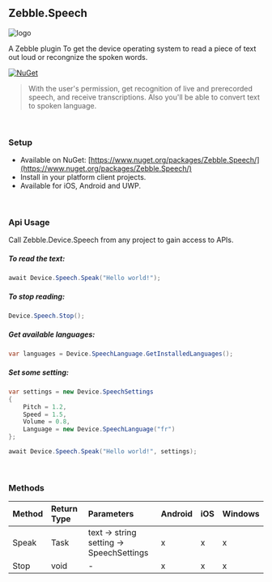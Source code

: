 ﻿[logo]: https://raw.githubusercontent.com/Geeksltd/Zebble.Speech/master/Shared/NuGet/Icon.png "Zebble.Speech"


## Zebble.Speech

![logo]

A Zebble plugin To get the device operating system to read a piece of text out loud or recongnize the spoken words.


[![NuGet](https://img.shields.io/nuget/v/Zebble.Speech.svg?label=NuGet)](https://www.nuget.org/packages/Zebble.Speech/)

> With the user's permission, get recognition of live and prerecorded speech, and receive transcriptions. Also you'll be able to convert text to spoken language.

<br>


### Setup
* Available on NuGet: [https://www.nuget.org/packages/Zebble.Speech/](https://www.nuget.org/packages/Zebble.Speech/)
* Install in your platform client projects.
* Available for iOS, Android and UWP.
<br>


### Api Usage
Call Zebble.Device.Speech from any project to gain access to APIs.

##### To read the text:
```csharp
await Device.Speech.Speak("Hello world!");
```
##### To stop reading:
```csharp
Device.Speech.Stop();
```
##### Get available languages:
```csharp
var languages = Device.SpeechLanguage.GetInstalledLanguages();
```
##### Set some setting:
```csharp
var settings = new Device.SpeechSettings
{
    Pitch = 1.2, 
    Speed = 1.5,
    Volume = 0.8,
    Language = new Device.SpeechLanguage("fr")
};

await Device.Speech.Speak("Hello world!", settings);
```

<br>

### Methods
| Method       | Return Type  | Parameters                          | Android | iOS | Windows |
| :----------- | :----------- | :-----------                        | :------ | :-- | :------ |
| Speak        | Task         | text -> string<br> setting -> SpeechSettings| x       | x   | x       |
| Stop         | void         | -                                   | x     | x   | x
